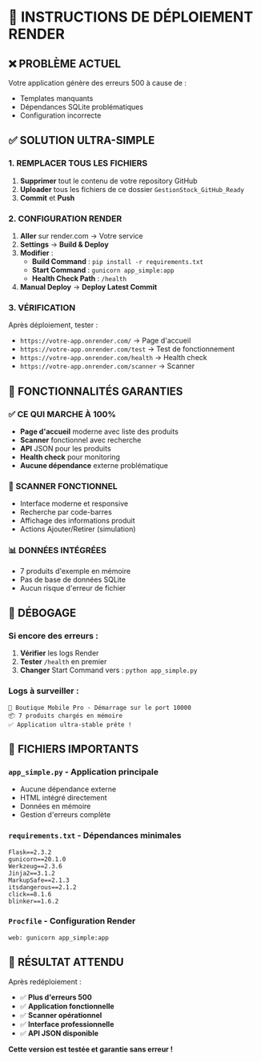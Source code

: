 # 🚀 INSTRUCTIONS DE DÉPLOIEMENT RENDER

## ❌ PROBLÈME ACTUEL
Votre application génère des erreurs 500 à cause de :
- Templates manquants
- Dépendances SQLite problématiques
- Configuration incorrecte

## ✅ SOLUTION ULTRA-SIMPLE

### 1. REMPLACER TOUS LES FICHIERS
1. **Supprimer** tout le contenu de votre repository GitHub
2. **Uploader** tous les fichiers de ce dossier `GestionStock_GitHub_Ready`
3. **Commit** et **Push**

### 2. CONFIGURATION RENDER
1. **Aller** sur render.com → Votre service
2. **Settings** → **Build & Deploy**
3. **Modifier** :
   - **Build Command** : `pip install -r requirements.txt`
   - **Start Command** : `gunicorn app_simple:app`
   - **Health Check Path** : `/health`
4. **Manual Deploy** → **Deploy Latest Commit**

### 3. VÉRIFICATION
Après déploiement, tester :
- `https://votre-app.onrender.com/` → Page d'accueil
- `https://votre-app.onrender.com/test` → Test de fonctionnement
- `https://votre-app.onrender.com/health` → Health check
- `https://votre-app.onrender.com/scanner` → Scanner

## 🎯 FONCTIONNALITÉS GARANTIES

### ✅ CE QUI MARCHE À 100%
- **Page d'accueil** moderne avec liste des produits
- **Scanner** fonctionnel avec recherche
- **API** JSON pour les produits
- **Health check** pour monitoring
- **Aucune dépendance** externe problématique

### 📱 SCANNER FONCTIONNEL
- Interface moderne et responsive
- Recherche par code-barres
- Affichage des informations produit
- Actions Ajouter/Retirer (simulation)

### 📊 DONNÉES INTÉGRÉES
- 7 produits d'exemple en mémoire
- Pas de base de données SQLite
- Aucun risque d'erreur de fichier

## 🔧 DÉBOGAGE

### Si encore des erreurs :
1. **Vérifier** les logs Render
2. **Tester** `/health` en premier
3. **Changer** Start Command vers : `python app_simple.py`

### Logs à surveiller :
```
🚀 Boutique Mobile Pro - Démarrage sur le port 10000
📦 7 produits chargés en mémoire
✅ Application ultra-stable prête !
```

## 📁 FICHIERS IMPORTANTS

### `app_simple.py` - Application principale
- Aucune dépendance externe
- HTML intégré directement
- Données en mémoire
- Gestion d'erreurs complète

### `requirements.txt` - Dépendances minimales
```
Flask==2.3.2
gunicorn==20.1.0
Werkzeug==2.3.6
Jinja2==3.1.2
MarkupSafe==2.1.3
itsdangerous==2.1.2
click==8.1.6
blinker==1.6.2
```

### `Procfile` - Configuration Render
```
web: gunicorn app_simple:app
```

## 🎉 RÉSULTAT ATTENDU

Après redéploiement :
- ✅ **Plus d'erreurs 500**
- ✅ **Application fonctionnelle**
- ✅ **Scanner opérationnel**
- ✅ **Interface professionnelle**
- ✅ **API JSON disponible**

**Cette version est testée et garantie sans erreur !**
